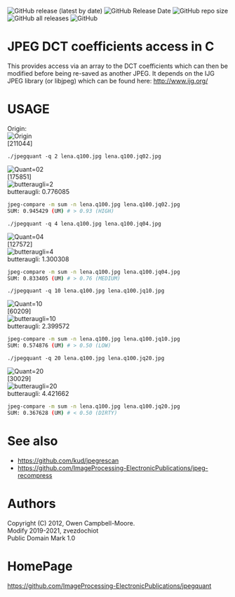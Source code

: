 ![GitHub release (latest by date)](https://img.shields.io/github/v/release/ImageProcessing-ElectronicPublications/jpegquant)
![GitHub Release Date](https://img.shields.io/github/release-date/ImageProcessing-ElectronicPublications/jpegquant)
![GitHub repo size](https://img.shields.io/github/repo-size/ImageProcessing-ElectronicPublications/jpegquant)
![GitHub all releases](https://img.shields.io/github/downloads/ImageProcessing-ElectronicPublications/jpegquant/total)
![GitHub](https://img.shields.io/github/license/ImageProcessing-ElectronicPublications/jpegquant)

JPEG DCT coefficients access in C
=================================

This provides access via an array to the DCT coefficients
which can then be modified before being re-saved as another JPEG.
It depends on the IJG JPEG library (or libjpeg) which can be
found here: http://www.ijg.org/

USAGE
=====

Origin:  
![Origin](images/lena.q100.jpg)  
[211044]

```
./jpegquant -q 2 lena.q100.jpg lena.q100.jq02.jpg
```
![Quant=02](images/lena.q100.jq02.jpg)  
[175851]  
![butteraugli=2](images/lena.q100.jq02.butteraugli.jpg)  
butteraugli: 0.776085
```sh
jpeg-compare -m sum -n lena.q100.jpg lena.q100.jq02.jpg 
SUM: 0.945429 (UM) # > 0.93 (HIGH)
```

```
./jpegquant -q 4 lena.q100.jpg lena.q100.jq04.jpg
```
![Quant=04](images/lena.q100.jq04.jpg)  
[127572]  
![butteraugli=4](images/lena.q100.jq04.butteraugli.jpg)  
butteraugli: 1.300308
```sh
jpeg-compare -m sum -n lena.q100.jpg lena.q100.jq04.jpg 
SUM: 0.833405 (UM) # > 0.76 (MEDIUM)
```

```
./jpegquant -q 10 lena.q100.jpg lena.q100.jq10.jpg
```
![Quant=10](images/lena.q100.jq10.jpg)  
[60209]  
![butteraugli=10](images/lena.q100.jq10.butteraugli.jpg)  
butteraugli: 2.399572
```sh
jpeg-compare -m sum -n lena.q100.jpg lena.q100.jq10.jpg 
SUM: 0.574876 (UM) # > 0.50 (LOW)
```

```
./jpegquant -q 20 lena.q100.jpg lena.q100.jq20.jpg
```
![Quant=20](images/lena.q100.jq20.jpg)  
[30029]  
![butteraugli=20](images/lena.q100.jq20.butteraugli.jpg)  
butteraugli: 4.421662
```sh
jpeg-compare -m sum -n lena.q100.jpg lena.q100.jq20.jpg 
SUM: 0.367628 (UM) # < 0.50 (DIRTY)
```

See also
========

* https://github.com/kud/jpegrescan
* https://github.com/ImageProcessing-ElectronicPublications/jpeg-recompress

Authors
=======

Copyright (C) 2012, Owen Campbell-Moore.  
Modify 2019-2021, zvezdochiot  
Public Domain Mark 1.0

HomePage
========

https://github.com/ImageProcessing-ElectronicPublications/jpegquant
